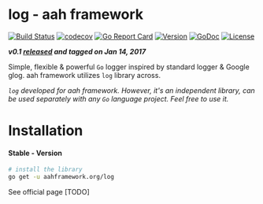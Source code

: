 # log - aah framework
[![Build Status](https://travis-ci.org/go-aah/log.svg?branch=master)](https://travis-ci.org/go-aah/log) [![codecov](https://codecov.io/gh/go-aah/log/branch/master/graph/badge.svg)](https://codecov.io/gh/go-aah/log/branch/master) [![Go Report Card](https://goreportcard.com/badge/aahframework.org/log)](https://goreportcard.com/report/aahframework.org/log)
[![Version](https://img.shields.io/badge/version-0.1-blue.svg)](https://github.com/go-aah/log/releases/latest) [![GoDoc](https://godoc.org/aahframework.org/log?status.svg)](https://godoc.org/aahframework.org/log)
[![License](https://img.shields.io/github/license/go-aah/log.svg)](LICENSE)

***v0.1 [released](https://github.com/go-aah/log/releases/latest) and tagged on Jan 14, 2017***

Simple, flexible & powerful `Go` logger inspired by standard logger & Google glog. aah framework utilizes `log` library across.

*`log` developed for aah framework. However, it's an independent library, can be used separately with any `Go` language project. Feel free to use it.*

# Installation
#### Stable - Version
```sh
# install the library
go get -u aahframework.org/log
```

See official page [TODO]
